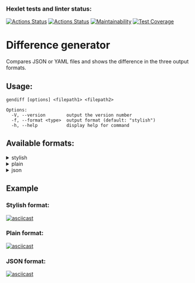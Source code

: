### Hexlet tests and linter status:
[![Actions Status](https://github.com/alexkwyk/frontend-project-lvl2/workflows/hexlet-check/badge.svg)](https://github.com/alexkwyk/frontend-project-lvl2/actions)
[![Actions Status](https://github.com/alexkwyk/frontend-project-lvl2/actions/workflows/tests&linter.yml/badge.svg)](https://github.com/alexkwyk/frontend-project-lvl2/actions/workflows/tests&linter.yml)
[![Maintainability](https://api.codeclimate.com/v1/badges/8cb6299162b5b04663ba/maintainability)](https://codeclimate.com/github/alexkwyk/frontend-project-lvl2/maintainability)
[![Test Coverage](https://api.codeclimate.com/v1/badges/8cb6299162b5b04663ba/test_coverage)](https://codeclimate.com/github/alexkwyk/frontend-project-lvl2/test_coverage)
# Difference generator
Compares JSON or YAML files and shows the difference in the three output formats.
## Usage:
```
gendiff [options] <filepath1> <filepath2>

Options:
  -V, --version        output the version number  
  -f, --format <type>  output format (default: "stylish")  
  -h, --help           display help for command  
  ```
## Available formats:
<details>
  <summary>stylish</summary>
  
  ```
  {
    common: {
      + follow: false
        setting1: Value 1
      - setting2: 200
      - setting3: true
      + setting3: null
      + setting4: blah blah
      + setting5: {
            key5: value5
        }
        setting6: {
            doge: {
              - wow: 
              + wow: so much
            }
            key: value
          + ops: vops
        }
    }
    group1: {
      - baz: bas
      + baz: bars
        foo: bar
      - nest: {
            key: value
        }
      + nest: str
    }
  - group2: {
        abc: 12345
        deep: {
            id: 45
        }
    }
  + group3: {
        deep: {
            id: {
                number: 45
            }
        }
        fee: 100500
    }
}
```

</details>
<details>
  <summary>plain</summary>
  
```
Property 'common.follow' was added with value: false
Property 'common.setting2' was removed
Property 'common.setting3' was updated. From true to null
Property 'common.setting4' was added with value: 'blah blah'
Property 'common.setting5' was added with value: [complex value]
Property 'common.setting6.doge.wow' was updated. From '' to 'so much'
Property 'common.setting6.ops' was added with value: 'vops'
Property 'group1.baz' was updated. From 'bas' to 'bars'
Property 'group1.nest' was updated. From [complex value] to 'str'
Property 'group2' was removed
Property 'group3' was added with value: [complex value]
```
</details> 
<details>
  <summary>json</summary>

```
{
  "common": {
    "type": "object",
    "children": {
      "follow": {
        "type": "secondFile",
        "file2": false
      },
      "setting1": {
        "type": "equal",
        "value": "Value 1"
      },
      "setting2": {
        "type": "firstFile",
        "file1": 200
      },
      "setting3": {
        "type": "common",
        "file1": true,
        "file2": null
      },
      "setting4": {
        "type": "secondFile",
        "file2": "blah blah"
      },
      "setting5": {
        "type": "secondFile",
        "file2": {
          "key5": "value5"
        }
      },
      "setting6": {
        "type": "object",
        "children": {
          "doge": {
            "type": "object",
            "children": {
              "wow": {
                "type": "common",
                "file1": "",
                "file2": "so much"
              }
            }
          },
          "key": {
            "type": "equal",
            "value": "value"
          },
          "ops": {
            "type": "secondFile",
            "file2": "vops"
          }
        }
      }
    }
  },
  "group1": {
    "type": "object",
    "children": {
      "baz": {
        "type": "common",
        "file1": "bas",
        "file2": "bars"
      },
      "foo": {
        "type": "equal",
        "value": "bar"
      },
      "nest": {
        "type": "common",
        "file1": {
          "key": "value"
        },
        "file2": "str"
      }
    }
  },
  "group2": {
    "type": "firstFile",
    "file1": {
      "abc": 12345,
      "deep": {
        "id": 45
      }
    }
  },
  "group3": {
    "type": "secondFile",
    "file2": {
      "deep": {
        "id": {
          "number": 45
        }
      },
      "fee": 100500
    }
  }
}
```
</details>

## Example

### Stylish format:
[![asciicast](https://asciinema.org/a/499729.svg)](https://asciinema.org/a/499729)
### Plain format:
[![asciicast](https://asciinema.org/a/499730.svg)](https://asciinema.org/a/499730)
### JSON format:
[![asciicast](https://asciinema.org/a/499731.svg)](https://asciinema.org/a/499731)

